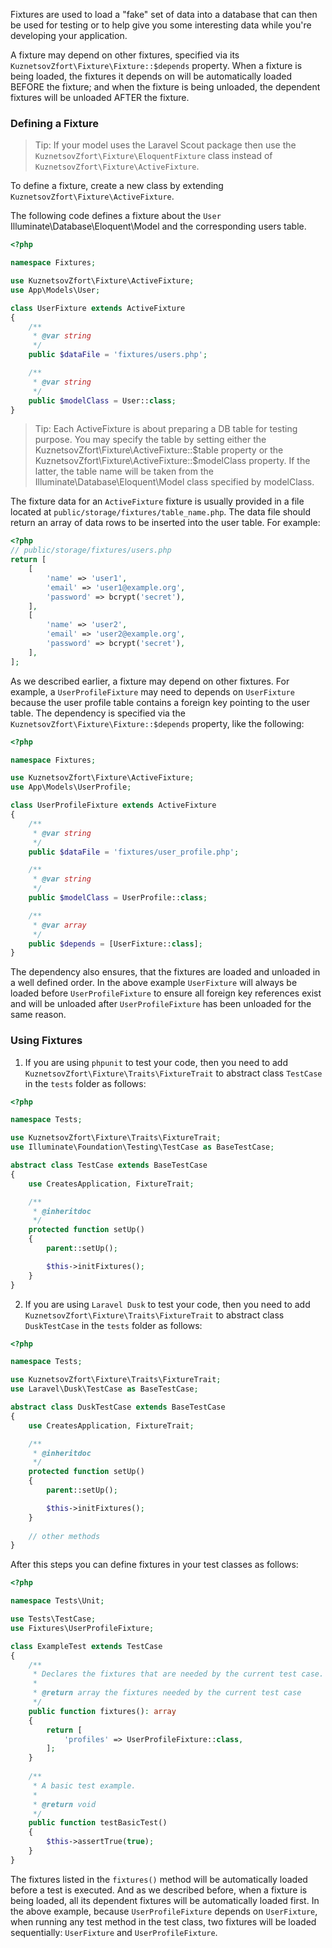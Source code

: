 Fixtures are used to load a "fake" set of data into a database that can then be used for testing or to help give you some interesting data while you're developing your application. 

A fixture may depend on other fixtures, specified via its `KuznetsovZfort\Fixture\Fixture::$depends` property. When a fixture is being loaded, the fixtures it depends on will be automatically loaded BEFORE the fixture; and when the fixture is being unloaded, the dependent fixtures will be unloaded AFTER the fixture.

### Defining a Fixture

> Tip: If your model uses the Laravel Scout package then use the `KuznetsovZfort\Fixture\EloquentFixture` class instead of `KuznetsovZfort\Fixture\ActiveFixture`. 

To define a fixture, create a new class by extending `KuznetsovZfort\Fixture\ActiveFixture`.

The following code defines a fixture about the `User` Illuminate\Database\Eloquent\Model and the corresponding users table.

```php
<?php

namespace Fixtures;

use KuznetsovZfort\Fixture\ActiveFixture;
use App\Models\User;

class UserFixture extends ActiveFixture
{
    /**
     * @var string
     */
    public $dataFile = 'fixtures/users.php';

    /**
     * @var string
     */
    public $modelClass = User::class;
}
``` 

> Tip: Each ActiveFixture is about preparing a DB table for testing purpose. You may specify the table by setting either the KuznetsovZfort\Fixture\ActiveFixture::$table property or the KuznetsovZfort\Fixture\ActiveFixture::$modelClass property. If the latter, the table name will be taken from the Illuminate\Database\Eloquent\Model class specified by modelClass.

The fixture data for an `ActiveFixture` fixture is usually provided in a file located at `public/storage/fixtures/table_name.php`.
The data file should return an array of data rows to be inserted into the user table. For example:

```php
<?php
// public/storage/fixtures/users.php
return [
    [
        'name' => 'user1',
        'email' => 'user1@example.org',
        'password' => bcrypt('secret'),
    ],
    [
        'name' => 'user2',
        'email' => 'user2@example.org',
        'password' => bcrypt('secret'),
    ],
];
```

As we described earlier, a fixture may depend on other fixtures. For example, a `UserProfileFixture` may need to depends on `UserFixture` because the user profile table contains a foreign key pointing to the user table. The dependency is specified via the `KuznetsovZfort\Fixture\Fixture::$depends` property, like the following:

```php
<?php

namespace Fixtures;

use KuznetsovZfort\Fixture\ActiveFixture;
use App\Models\UserProfile;

class UserProfileFixture extends ActiveFixture
{
    /**
     * @var string
     */
    public $dataFile = 'fixtures/user_profile.php';

    /**
     * @var string
     */
    public $modelClass = UserProfile::class;

    /**
     * @var array
     */
    public $depends = [UserFixture::class];
}
```

The dependency also ensures, that the fixtures are loaded and unloaded in a well defined order. In the above example `UserFixture` will always be loaded before `UserProfileFixture` to ensure all foreign key references exist and will be unloaded after `UserProfileFixture` has been unloaded for the same reason.

### Using Fixtures

1) If you are using `phpunit` to test your code, then you need to add `KuznetsovZfort\Fixture\Traits\FixtureTrait` to abstract class `TestCase` in the `tests` folder as follows:
```php
<?php

namespace Tests;

use KuznetsovZfort\Fixture\Traits\FixtureTrait;
use Illuminate\Foundation\Testing\TestCase as BaseTestCase;

abstract class TestCase extends BaseTestCase
{
    use CreatesApplication, FixtureTrait;

    /**
     * @inheritdoc
     */
    protected function setUp()
    {
        parent::setUp();

        $this->initFixtures();
    }
}
```
2) If you are using `Laravel Dusk` to test your code, then you need to add `KuznetsovZfort\Fixture\Traits\FixtureTrait` to abstract class `DuskTestCase` in the `tests` folder as follows:

```php
<?php

namespace Tests;

use KuznetsovZfort\Fixture\Traits\FixtureTrait;
use Laravel\Dusk\TestCase as BaseTestCase;

abstract class DuskTestCase extends BaseTestCase
{
    use CreatesApplication, FixtureTrait;

    /**
     * @inheritdoc
     */
    protected function setUp()
    {
        parent::setUp();

        $this->initFixtures();
    }
    
    // other methods
}
```

After this steps you can define fixtures in your test classes as follows:
```php
<?php

namespace Tests\Unit;

use Tests\TestCase;
use Fixtures\UserProfileFixture;

class ExampleTest extends TestCase
{
    /**
     * Declares the fixtures that are needed by the current test case.
     *
     * @return array the fixtures needed by the current test case
     */
    public function fixtures(): array
    {
        return [
            'profiles' => UserProfileFixture::class,
        ];
    }
        
    /**
     * A basic test example.
     *
     * @return void
     */
    public function testBasicTest()
    {
        $this->assertTrue(true);
    }
}
```

The fixtures listed in the `fixtures()` method will be automatically loaded before a test is executed.
And as we described before, when a fixture is being loaded, all its dependent fixtures will be automatically loaded first. In the above example, because `UserProfileFixture` depends on `UserFixture`, when running any test method in the test class, two fixtures will be loaded sequentially: `UserFixture` and `UserProfileFixture`.
